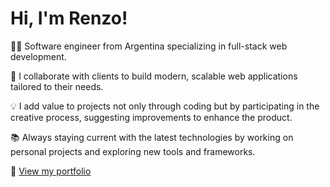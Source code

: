 # Hi, I'm Renzo!  

<!-- ![Renzo's GitHub stats](https://github-readme-stats.vercel.app/api?username=RenzoRomeo&theme=dark&show_icons=true&count_private=true) -->  

👨‍💻 Software engineer from Argentina specializing in full-stack web development.  

💼 I collaborate with clients to build modern, scalable web applications tailored to their needs.  

💡 I add value to projects not only through coding but by participating in the creative process, suggesting improvements to enhance the product.  

📚 Always staying current with the latest technologies by working on personal projects and exploring new tools and frameworks.  

🔗 [View my portfolio](https://renzoromeo.dev)  
